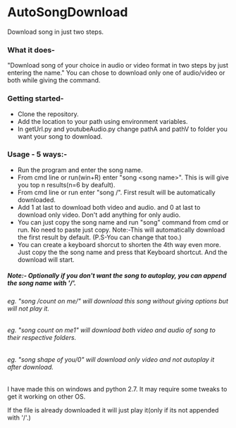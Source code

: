 # AutoSongDownload
Download song in just two steps.

### What it does-
"Download song of your choice in audio or video format in two steps by just entering the name."
You can chose to download only one of audio/video or both while giving the command. 

### Getting started-
* Clone the repository. 
* Add the location to your path using environment variables.
* In getUrl.py and youtubeAudio.py change pathA and pathV to folder you want your song to download.

### Usage - 5 ways:-
* Run the program and enter the song name.
* From cmd line or run(win+R) enter "song \<song name\>". This is will give you top
    n results(n=6 by deafult).
* From cmd line or run enter "song /<song name>". First result will be automatically downloaded.
* Add 1 at last to download both video and audio.
  and 0 at last to download only video.
  Don't add anything for only audio.
* You can just copy the song name and run "song" command from cmd or run. No
    need to paste just copy. Note:-This will automatically download the first result by default. (P.S-You
    can change that too.)
* You can create a keyboard shorcut to shorten the 4th way even more. Just copy the
    the song name and press that Keyboard shortcut. And the download will start.

##### Note:- Optionally if you don't want the song to autoplay, you can append the song name with '/'.

###### eg. "song /count on me/"  will download this song without giving options but will not play it.
###### eg. "song count on me1"   will download both video and audio of song to their respective folders.
###### eg. "song shape of you/0" will download only video and not autoplay it after download.

I have made this on windows and python 2.7. It may require some tweaks to get it working on other OS.

If the file is already downloaded it will just play it(only if its not appended with '/'.)
